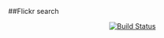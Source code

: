 ##Flickr search

<p align="center">
<a href="https://travis-ci.org/bereczkybalazs/flickr-search"><img src="https://travis-ci.org/bereczkybalazs/flickr-search.svg" alt="Build Status"></a>
</p>
